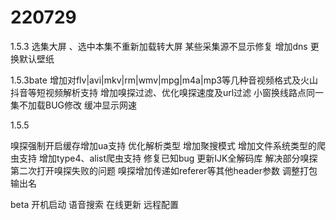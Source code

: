 # 220729
1.5.3
选集大屏 、选中本集不重新加载转大屏
某些采集源不显示修复 
增加dns
更换默认壁纸

1.5.3bate
增加对flv|avi|mkv|rm|wmv|mpg|m4a|mp3等几种音视频格式及火山抖音等短视频解析支持
增加嗅探过滤、优化嗅探速度及url过滤
小窗换线路点同一集不加载BUG修改
缓冲显示网速

1.5.5

嗅探强制开启缓存增加ua支持
优化解析类型
增加聚搜模式
增加文件系统类型的爬虫支持
增加type4、alist爬虫支持
修复已知bug
更新IJK全解码库
解决部分嗅探第二次打开嗅探失败的问题
嗅探增加传递如referer等其他header参数
调整打包输出名

beta
开机启动
语音搜索
在线更新
远程配置
